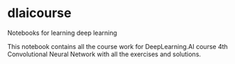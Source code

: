 # dlaicourse
Notebooks for learning deep learning

This notebook contains all the course work for DeepLearning.AI course 4th Convolutional Neural Network with all the exercises and solutions.
